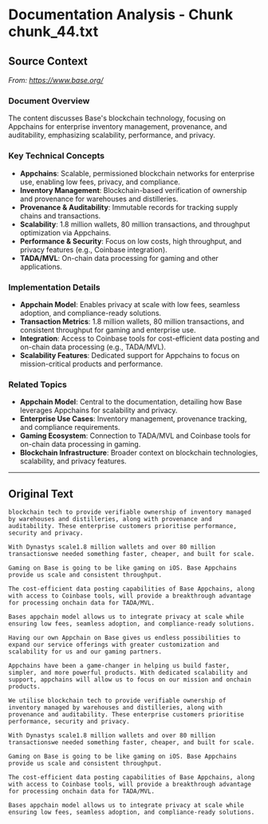# Documentation Analysis - Chunk chunk_44.txt

## Source Context
*From: https://www.base.org/*

### Document Overview  
The content discusses Base's blockchain technology, focusing on Appchains for enterprise inventory management, provenance, and auditability, emphasizing scalability, performance, and privacy.  

### Key Technical Concepts  
- **Appchains**: Scalable, permissioned blockchain networks for enterprise use, enabling low fees, privacy, and compliance.  
- **Inventory Management**: Blockchain-based verification of ownership and provenance for warehouses and distilleries.  
- **Provenance & Auditability**: Immutable records for tracking supply chains and transactions.  
- **Scalability**: 1.8 million wallets, 80 million transactions, and throughput optimization via Appchains.  
- **Performance & Security**: Focus on low costs, high throughput, and privacy features (e.g., Coinbase integration).  
- **TADA/MVL**: On-chain data processing for gaming and other applications.  

### Implementation Details  
- **Appchain Model**: Enables privacy at scale with low fees, seamless adoption, and compliance-ready solutions.  
- **Transaction Metrics**: 1.8 million wallets, 80 million transactions, and consistent throughput for gaming and enterprise use.  
- **Integration**: Access to Coinbase tools for cost-efficient data posting and on-chain data processing (e.g., TADA/MVL).  
- **Scalability Features**: Dedicated support for Appchains to focus on mission-critical products and performance.  

### Related Topics  
- **Appchain Model**: Central to the documentation, detailing how Base leverages Appchains for scalability and privacy.  
- **Enterprise Use Cases**: Inventory management, provenance tracking, and compliance requirements.  
- **Gaming Ecosystem**: Connection to TADA/MVL and Coinbase tools for on-chain data processing in gaming.  
- **Blockchain Infrastructure**: Broader context on blockchain technologies, scalability, and privacy features.

---

## Original Text
```
blockchain tech to provide verifiable ownership of inventory managed by warehouses and distilleries, along with provenance and auditability. These enterprise customers prioritise performance, security and privacy.

With Dynastys scale1.8 million wallets and over 80 million transactionswe needed something faster, cheaper, and built for scale.

Gaming on Base is going to be like gaming on iOS. Base Appchains provide us scale and consistent throughput.

The cost-efficient data posting capabilities of Base Appchains, along with access to Coinbase tools, will provide a breakthrough advantage for processing onchain data for TADA/MVL.

Bases appchain model allows us to integrate privacy at scale while ensuring low fees, seamless adoption, and compliance-ready solutions.

Having our own Appchain on Base gives us endless possibilities to expand our service offerings with greater customization and scalability for us and our gaming partners.

Appchains have been a game-changer in helping us build faster, simpler, and more powerful products. With dedicated scalability and support, appchains will allow us to focus on our mission and onchain products.

We utilise blockchain tech to provide verifiable ownership of inventory managed by warehouses and distilleries, along with provenance and auditability. These enterprise customers prioritise performance, security and privacy.

With Dynastys scale1.8 million wallets and over 80 million transactionswe needed something faster, cheaper, and built for scale.

Gaming on Base is going to be like gaming on iOS. Base Appchains provide us scale and consistent throughput.

The cost-efficient data posting capabilities of Base Appchains, along with access to Coinbase tools, will provide a breakthrough advantage for processing onchain data for TADA/MVL.

Bases appchain model allows us to integrate privacy at scale while ensuring low fees, seamless adoption, and compliance-ready solutions.

```